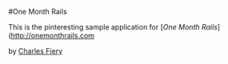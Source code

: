 #One Month Rails

This is the pinteresting sample application for
[*One Month Rails*] (http://onemonthrails.com

by [Charles Fiery](http://charlesfiery.com)